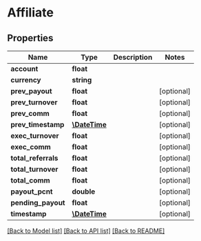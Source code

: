 # Affiliate

## Properties
Name | Type | Description | Notes
------------ | ------------- | ------------- | -------------
**account** | **float** |  | 
**currency** | **string** |  | 
**prev_payout** | **float** |  | [optional] 
**prev_turnover** | **float** |  | [optional] 
**prev_comm** | **float** |  | [optional] 
**prev_timestamp** | [**\DateTime**](\DateTime.md) |  | [optional] 
**exec_turnover** | **float** |  | [optional] 
**exec_comm** | **float** |  | [optional] 
**total_referrals** | **float** |  | [optional] 
**total_turnover** | **float** |  | [optional] 
**total_comm** | **float** |  | [optional] 
**payout_pcnt** | **double** |  | [optional] 
**pending_payout** | **float** |  | [optional] 
**timestamp** | [**\DateTime**](\DateTime.md) |  | [optional] 

[[Back to Model list]](../README.md#documentation-for-models) [[Back to API list]](../README.md#documentation-for-api-endpoints) [[Back to README]](../README.md)


